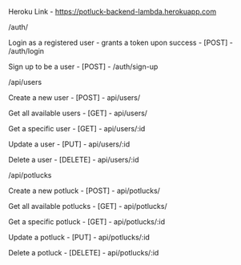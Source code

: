 Heroku Link - https://potluck-backend-lambda.herokuapp.com

/auth/

Login as a registered user - grants a token upon success - [POST] - /auth/login

Sign up to be a user - [POST] - /auth/sign-up

/api/users

Create a new user - [POST] - api/users/

Get all available users - [GET] - api/users/

Get a specific user - [GET] - api/users/:id

Update a user - [PUT] - api/users/:id

Delete a user - [DELETE] - api/users/:id

/api/potlucks

Create a new potluck - [POST] - api/potlucks/

Get all available potlucks - [GET] - api/potlucks/

Get a specific potluck - [GET] - api/potlucks/:id

Update a potluck - [PUT] - api/potlucks/:id

Delete a potluck - [DELETE] - api/potlucks/:id